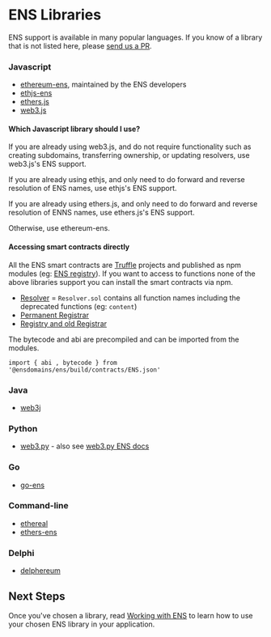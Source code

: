 # ENS Libraries

ENS support is available in many popular languages. If you know of a library that is not listed here, please [send us a PR](https://github.com/ensdomains/ens/compare).

### Javascript

* [ethereum-ens](https://www.npmjs.com/package/ethereum-ens), maintained by the ENS developers
* [ethjs-ens](https://www.npmjs.com/package/ethjs-ens)
* [ethers.js](https://github.com/ethers-io/ethers.js)
* [web3.js](https://web3js.readthedocs.io/en/1.0/web3-eth-ens.html)

#### Which Javascript library should I use?

If you are already using web3.js, and do not require functionality such as creating subdomains, transferring ownership, or updating resolvers, use web3.js's ENS support.

If you are already using ethjs, and only need to do forward and reverse resolution of ENS names, use ethjs's ENS support.

If you are already using ethers.js, and only need to do forward and reverse resolution of ENNS names, use ethers.js's ENS support.

Otherwise, use ethereum-ens.

#### Accessing smart contracts directly

All the ENS smart contracts are [Truffle](https://truffleframework.com) projects and published as npm modules \(eg: [ENS registry](https://www.npmjs.com/package/@ensdomains/ens)\). If you want to access to functions none of the above libraries support you can install the smart contracts via npm.

* [Resolver](https://www.npmjs.com/package/@ensdomains/resolver) = `Resolver.sol` contains all function names including the deprecated functions \(eg: `content`\)
* [Permanent Registrar](hcttps://www.npmjs.com/package/@ensdomains/ethregistrar)
* [Registry and old Registrar](https://www.npmjs.com/package/@ensdomains/ens)

The bytecode and abi are precompiled and can be imported from the modules.

```text
import { abi , bytecode } from '@ensdomains/ens/build/contracts/ENS.json'
```

### Java

* [web3j](https://github.com/web3j/web3j)

### Python

* [web3.py](https://github.com/ethereum/web3.py) - also see [web3.py ENS docs](https://web3py.readthedocs.io/en/stable/ens_overview.html)

### Go

* [go-ens](https://github.com/wealdtech/go-ens)

### Command-line

* [ethereal](https://github.com/wealdtech/ethereal)
* [ethers-ens](https://github.com/ethers-io/ethers-ens)

### Delphi

* [delphereum](https://github.com/svanas/delphereum)

## Next Steps

Once you've chosen a library, read [Working with ENS](working-with-ens.md) to learn how to use your chosen ENS library in your application.

